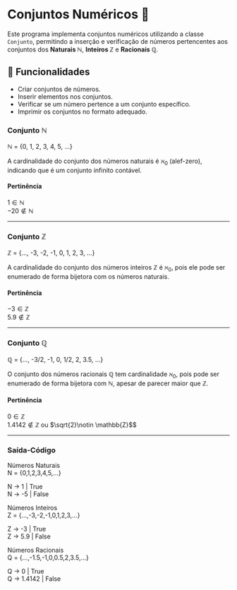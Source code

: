 # Conjuntos Numéricos 📏

Este programa implementa conjuntos numéricos utilizando a classe `Conjunto`, permitindo a inserção e verificação de números pertencentes aos conjuntos dos **Naturais $\mathbb{N}$**, **Inteiros $\mathbb{Z}$** e **Racionais $\mathbb{Q}$**.

## 📌 Funcionalidades
- Criar conjuntos de números.
- Inserir elementos nos conjuntos.
- Verificar se um número pertence a um conjunto específico.
- Imprimir os conjuntos no formato adequado.

### Conjunto $\mathbb{N}$
$\mathbb{N}$ = {0, 1, 2, 3, 4, 5, ...}

A cardinalidade do conjunto dos números naturais é $\aleph_0$ (alef-zero), indicando que é um conjunto infinito contável.

#### Pertinência
$1 \in \mathbb{N}$  
$-20 \notin \mathbb{N}$

---

### Conjunto $\mathbb{Z}$
$\mathbb{Z}$ = {..., -3, -2, -1, 0, 1, 2, 3, ...}

A cardinalidade do conjunto dos números inteiros $\mathbb{Z}$ é $\aleph_0$, pois ele pode ser enumerado de forma bijetora com os números naturais.

#### Pertinência
$-3 \in \mathbb{Z}$  
$5.9 \notin \mathbb{Z}$

---

### Conjunto $\mathbb{Q}$
$\mathbb{Q}$ = {..., -3/2, -1, 0, 1/2, 2, 3.5, ...}

O conjunto dos números racionais $\mathbb{Q}$ tem cardinalidade $\aleph_0$, pois pode ser enumerado de forma bijetora com $\mathbb{N}$, apesar de parecer maior que $\mathbb{Z}.$

#### Pertinência
$0 \in \mathbb{Z}$  
$1.4142 \notin \mathbb{Z}$ ou $\sqrt{2}\notin \mathbb{Z}$$

---

### Saída-Código
Números Naturais  
N = {0,1,2,3,4,5,...}  

N -> 1 | True  
N -> -5 | False  

Números Inteiros  
Z = {...,-3,-2,-1,0,1,2,3,...}  

Z -> -3 | True  
Z -> 5.9 | False  

Números Racionais  
Q = {...,-1.5,-1,0,0.5,2,3.5,...}  

Q -> 0 | True  
Q -> 1.4142 | False  

